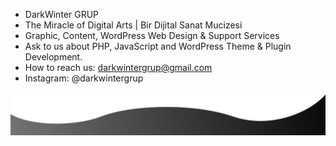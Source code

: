 
- DarkWinter GRUP
- The Miracle of Digital Arts | Bir Dijital Sanat Mucizesi
- Graphic, Content, WordPress Web Design & Support Services
- Ask to us about PHP, JavaScript and WordPress Theme & Plugin Development.
- How to reach us: darkwintergrup@gmail.com
- Instagram: @darkwintergrup

<img src="https://raw.githubusercontent.com/darkwintergrup/darkwintergrup.github.io/master/bottom.svg" alt="bottom">
